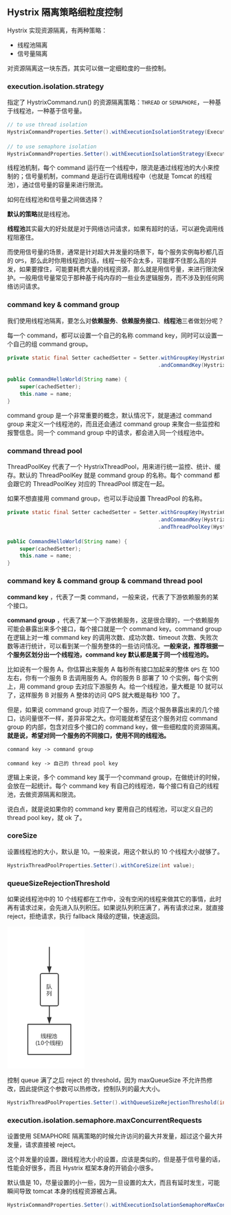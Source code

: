 ## Hystrix 隔离策略细粒度控制
Hystrix 实现资源隔离，有两种策略：

- 线程池隔离
- 信号量隔离

对资源隔离这一块东西，其实可以做一定细粒度的一些控制。

### execution.isolation.strategy
指定了 HystrixCommand.run() 的资源隔离策略：`THREAD` or `SEMAPHORE`，一种基于线程池，一种基于信号量。

```java
// to use thread isolation
HystrixCommandProperties.Setter().withExecutionIsolationStrategy(ExecutionIsolationStrategy.THREAD)

// to use semaphore isolation
HystrixCommandProperties.Setter().withExecutionIsolationStrategy(ExecutionIsolationStrategy.SEMAPHORE)
```

线程池机制，每个 command 运行在一个线程中，限流是通过线程池的大小来控制的；信号量机制，command 是运行在调用线程中（也就是 Tomcat 的线程池），通过信号量的容量来进行限流。

如何在线程池和信号量之间做选择？

**默认的策略**就是线程池。

**线程池**其实最大的好处就是对于网络访问请求，如果有超时的话，可以避免调用线程阻塞住。

而使用信号量的场景，通常是针对超大并发量的场景下，每个服务实例每秒都几百的 `QPS`，那么此时你用线程池的话，线程一般不会太多，可能撑不住那么高的并发，如果要撑住，可能要耗费大量的线程资源，那么就是用信号量，来进行限流保护。一般用信号量常见于那种基于纯内存的一些业务逻辑服务，而不涉及到任何网络访问请求。

### command key & command group
我们使用线程池隔离，要怎么对**依赖服务**、**依赖服务接口**、**线程池**三者做划分呢？

每一个 command，都可以设置一个自己的名称 command key，同时可以设置一个自己的组 command group。
```java
private static final Setter cachedSetter = Setter.withGroupKey(HystrixCommandGroupKey.Factory.asKey("ExampleGroup"))
                                                 .andCommandKey(HystrixCommandKey.Factory.asKey("HelloWorld")); 

public CommandHelloWorld(String name) {
    super(cachedSetter);
    this.name = name;
}
```

command group 是一个非常重要的概念，默认情况下，就是通过 command group 来定义一个线程池的，而且还会通过 command group 来聚合一些监控和报警信息。同一个 command group 中的请求，都会进入同一个线程池中。

### command thread pool
ThreadPoolKey 代表了一个 HystrixThreadPool，用来进行统一监控、统计、缓存。默认的 ThreadPoolKey 就是 command group 的名称。每个 command 都会跟它的 ThreadPoolKey 对应的 ThreadPool 绑定在一起。

如果不想直接用 command group，也可以手动设置 ThreadPool 的名称。
```java
private static final Setter cachedSetter = Setter.withGroupKey(HystrixCommandGroupKey.Factory.asKey("ExampleGroup"))
                                                 .andCommandKey(HystrixCommandKey.Factory.asKey("HelloWorld"))
                                                 .andThreadPoolKey(HystrixThreadPoolKey.Factory.asKey("HelloWorldPool"));

public CommandHelloWorld(String name) {
    super(cachedSetter);
    this.name = name;
}
```

### command key & command group & command thread pool
**command key** ，代表了一类 command，一般来说，代表了下游依赖服务的某个接口。

**command group** ，代表了某一个下游依赖服务，这是很合理的，一个依赖服务可能会暴露出来多个接口，每个接口就是一个 command key。command group 在逻辑上对一堆 command key 的调用次数、成功次数、timeout 次数、失败次数等进行统计，可以看到某一个服务整体的一些访问情况。**一般来说，推荐根据一个服务区划分出一个线程池，command key 默认都是属于同一个线程池的。**

比如说有一个服务 A，你估算出来服务 A 每秒所有接口加起来的整体 `QPS` 在 100 左右，你有一个服务 B 去调用服务 A。你的服务 B 部署了 10 个实例，每个实例上，用 command group 去对应下游服务 A。给一个线程池，量大概是 10 就可以了，这样服务 B 对服务 A 整体的访问 QPS 就大概是每秒 100 了。

但是，如果说 command group 对应了一个服务，而这个服务暴露出来的几个接口，访问量很不一样，差异非常之大。你可能就希望在这个服务对应 command group 的内部，包含对应多个接口的 command key，做一些细粒度的资源隔离。**就是说，希望对同一个服务的不同接口，使用不同的线程池。**

```
command key -> command group

command key -> 自己的 thread pool key
```

逻辑上来说，多个 command key 属于一个command group，在做统计的时候，会放在一起统计。每个 command key 有自己的线程池，每个接口有自己的线程池，去做资源隔离和限流。

说白点，就是说如果你的 command key 要用自己的线程池，可以定义自己的 thread pool key，就 ok 了。

### coreSize
设置线程池的大小，默认是 10。一般来说，用这个默认的 10 个线程大小就够了。
```java
HystrixThreadPoolProperties.Setter().withCoreSize(int value);
```

### queueSizeRejectionThreshold
如果说线程池中的 10 个线程都在工作中，没有空闲的线程来做其它的事情，此时再有请求过来，会先进入队列积压。如果说队列积压满了，再有请求过来，就直接 reject，拒绝请求，执行 fallback 降级的逻辑，快速返回。

![hystrix-thread-pool-queue](../../images/interview/high-availability/hystrix-thread-pool-queue.png)

控制 queue 满了之后 reject 的 threshold，因为 maxQueueSize 不允许热修改，因此提供这个参数可以热修改，控制队列的最大大小。

```java
HystrixThreadPoolProperties.Setter().withQueueSizeRejectionThreshold(int value);
```

### execution.isolation.semaphore.maxConcurrentRequests
设置使用 SEMAPHORE 隔离策略的时候允许访问的最大并发量，超过这个最大并发量，请求直接被 reject。

这个并发量的设置，跟线程池大小的设置，应该是类似的，但是基于信号量的话，性能会好很多，而且 Hystrix 框架本身的开销会小很多。

默认值是 10，尽量设置的小一些，因为一旦设置的太大，而且有延时发生，可能瞬间导致 tomcat 本身的线程资源被占满。

```java
HystrixCommandProperties.Setter().withExecutionIsolationSemaphoreMaxConcurrentRequests(int value);
```